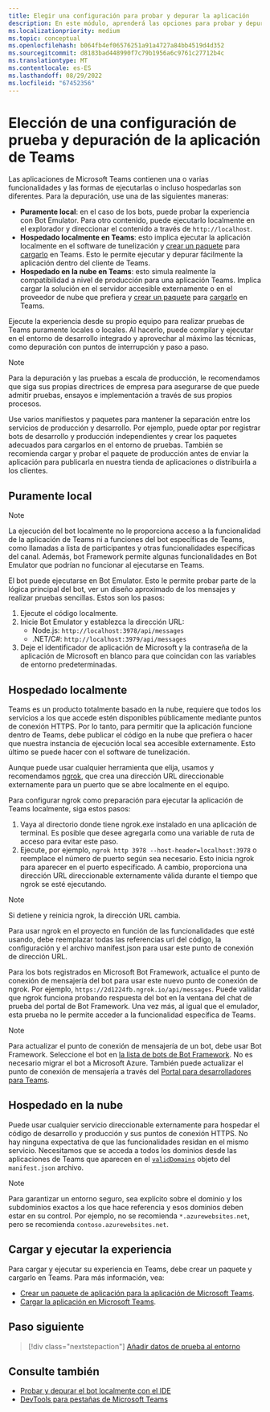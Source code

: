 ```yaml
---
title: Elegir una configuración para probar y depurar la aplicación
description: En este módulo, aprenderá las opciones para probar y depurar aplicaciones de Microsoft Teams en el entorno local y hospedado en la nube.
ms.localizationpriority: medium
ms.topic: conceptual
ms.openlocfilehash: b064fb4ef06576251a91a4727a84bb4519d4d352
ms.sourcegitcommit: d8183bad448990f7c79b1956a6c9761c27712b4c
ms.translationtype: MT
ms.contentlocale: es-ES
ms.lasthandoff: 08/29/2022
ms.locfileid: "67452356"
---
```

# <a name="choose-a-test-setup-and-debug-your-teams-app"></a>Elección de una configuración de prueba y depuración de la aplicación de Teams

Las aplicaciones de Microsoft Teams contienen una o varias funcionalidades y las formas de ejecutarlas o incluso hospedarlas son diferentes. Para la depuración, use una de las siguientes maneras:

* **Puramente local**: en el caso de los bots, puede probar la experiencia con Bot Emulator. Para otro contenido, puede ejecutarlo localmente en el explorador y direccionar el contenido a través de `http://localhost`.
* **Hospedado localmente en Teams**: esto implica ejecutar la aplicación localmente en el software de tunelización y [crear un paquete](~/concepts/build-and-test/apps-package.md) para [cargarlo](~/concepts/deploy-and-publish/apps-upload.md) en Teams. Esto le permite ejecutar y depurar fácilmente la aplicación dentro del cliente de Teams.
* **Hospedado en la nube en Teams**: esto simula realmente la compatibilidad a nivel de producción para una aplicación Teams. Implica cargar la solución en el servidor accesible externamente o en el proveedor de nube que prefiera y [crear un paquete](~/concepts/build-and-test/apps-package.md) para [cargarlo](~/concepts/deploy-and-publish/apps-upload.md) en Teams.

Ejecute la experiencia desde su propio equipo para realizar pruebas de Teams puramente locales o locales. Al hacerlo, puede compilar y ejecutar en el entorno de desarrollo integrado y aprovechar al máximo las técnicas, como depuración con puntos de interrupción y paso a paso.

> [!NOTE]
> Para la depuración y las pruebas a escala de producción, le recomendamos que siga sus propias directrices de empresa para asegurarse de que puede admitir pruebas, ensayos e implementación a través de sus propios procesos.

Use varios manifiestos y paquetes para mantener la separación entre los servicios de producción y desarrollo. Por ejemplo, puede optar por registrar bots de desarrollo y producción independientes y crear los paquetes adecuados para cargarlos en el entorno de pruebas. También se recomienda cargar y probar el paquete de producción antes de enviar la aplicación para publicarla en nuestra tienda de aplicaciones o distribuirla a los clientes.

## <a name="purely-local"></a>Puramente local

> [!NOTE]
> La ejecución del bot localmente no le proporciona acceso a la funcionalidad de la aplicación de Teams ni a funciones del bot específicas de Teams, como llamadas a lista de participantes y otras funcionalidades específicas del canal. Además, bot Framework permite algunas funcionalidades en Bot Emulator que podrían no funcionar al ejecutarse en Teams.

El bot puede ejecutarse en Bot Emulator. Esto le permite probar parte de la lógica principal del bot, ver un diseño aproximado de los mensajes y realizar pruebas sencillas. Estos son los pasos:

1. Ejecute el código localmente.
2. Inicie Bot Emulator y establezca la dirección URL:
   * Node.js: `http://localhost:3978/api/messages`
   * .NET/C#: `http://localhost:3979/api/messages`
3. Deje el identificador de aplicación de Microsoft y la contraseña de la aplicación de Microsoft en blanco para que coincidan con las variables de entorno predeterminadas.

## <a name="locally-hosted"></a>Hospedado localmente

Teams es un producto totalmente basado en la nube, requiere que todos los servicios a los que accede estén disponibles públicamente mediante puntos de conexión HTTPS. Por lo tanto, para permitir que la aplicación funcione dentro de Teams, debe publicar el código en la nube que prefiera o hacer que nuestra instancia de ejecución local sea accesible externamente. Esto último se puede hacer con el software de tunelización.

Aunque puede usar cualquier herramienta que elija, usamos y recomendamos [ngrok](https://ngrok.com/download), que crea una dirección URL direccionable externamente para un puerto que se abre localmente en el equipo.

Para configurar ngrok como preparación para ejecutar la aplicación de Teams localmente, siga estos pasos:

1. Vaya al directorio donde tiene ngrok.exe instalado en una aplicación de terminal. Es posible que desee agregarla como una variable de ruta de acceso para evitar este paso.
2. Ejecute, por ejemplo, `ngrok http 3978 --host-header=localhost:3978` o reemplace el número de puerto según sea necesario.
   Esto inicia ngrok para aparecer en el puerto especificado. A cambio, proporciona una dirección URL direccionable externamente válida durante el tiempo que ngrok se esté ejecutando.

> [!NOTE]
> Si detiene y reinicia ngrok, la dirección URL cambia.

Para usar ngrok en el proyecto en función de las funcionalidades que esté usando, debe reemplazar todas las referencias url del código, la configuración y el archivo manifest.json para usar este punto de conexión de dirección URL.

Para los bots registrados en Microsoft Bot Framework, actualice el punto de conexión de mensajería del bot para usar este nuevo punto de conexión de ngrok. Por ejemplo, `https://2d1224fb.ngrok.io/api/messages`. Puede validar que ngrok funciona probando respuesta del bot en la ventana del chat de prueba del portal de Bot Framework. Una vez más, al igual que el emulador, esta prueba no le permite acceder a la funcionalidad específica de Teams.

> [!NOTE]
> Para actualizar el punto de conexión de mensajería de un bot, debe usar Bot Framework. Seleccione el bot en [la lista de bots de Bot Framework](https://dev.botframework.com/bots). No es necesario migrar el bot a Microsoft Azure. También puede actualizar el punto de conexión de mensajería a través del [Portal para desarrolladores para Teams](~/concepts/build-and-test/teams-developer-portal.md).

## <a name="cloud-hosted"></a>Hospedado en la nube

Puede usar cualquier servicio direccionable externamente para hospedar el código de desarrollo y producción y sus puntos de conexión HTTPS. No hay ninguna expectativa de que las funcionalidades residan en el mismo servicio. Necesitamos que se acceda a todos los dominios desde las aplicaciones de Teams que aparecen en el [`validDomains`](~/resources/schema/manifest-schema.md#validdomains) objeto del `manifest.json` archivo.

> [!NOTE]
> Para garantizar un entorno seguro, sea explícito sobre el dominio y los subdominios exactos a los que hace referencia y esos dominios deben estar en su control. Por ejemplo, no se recomienda `*.azurewebsites.net`, pero se recomienda `contoso.azurewebsites.net`.

## <a name="load-and-run-your-experience"></a>Cargar y ejecutar la experiencia

Para cargar y ejecutar su experiencia en Teams, debe crear un paquete y cargarlo en Teams. Para más información, vea:

* [Crear un paquete de aplicación para la aplicación de Microsoft Teams](~/concepts/build-and-test/apps-package.md).
* [Cargar la aplicación en Microsoft Teams](~/concepts/deploy-and-publish/apps-upload.md).

## <a name="next-step"></a>Paso siguiente

> [!div class="nextstepaction"]
> [Añadir datos de prueba al entorno](~/concepts/build-and-test/test-data.md)

## <a name="see-also"></a>Consulte también

* [Probar y depurar el bot localmente con el IDE](../../bots/how-to/debug/locally-with-an-ide.md#test-and-debug-your-bot-locally-with-ide)
* [DevTools para pestañas de Microsoft Teams](../../tabs/how-to/developer-tools.md)

